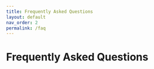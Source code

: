 ```yaml
---
title: Frequently Asked Questions
layout: default
nav_order: 2
permalink: /faq
---
```


# Frequently Asked Questions